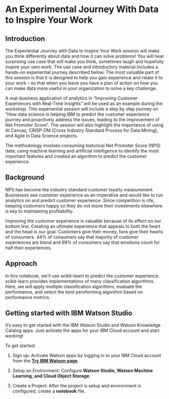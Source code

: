 # An Experimental Journey With Data to Inspire Your Work

## Introduction 

The Experiential Journey with Data to Inspire Your Work session will make you think differently about data and how it can solve problems! You will hear surprising use case that will make you think, sometimes laugh and hopefully inspire your own work. The use case and introductory material includes a hands-on experiential journey described below. The most valuable part of this session is that it is designed to help you gain experience and relate it to your work – so that when you leave you have a plan of action on how you can make data more useful in your organization to solve a key challenge.

A real-business application of analytics in “Improving Customer Experiences with Real-Time Insights” will be used as an example during the workshop. This experiential session will include a step by step journey on “How data science is helping IBM to predict the customer experience journey and proactively address the issues, leading to the improvement of Net Promoter Score”. The session will also highlight the importance of using AI Canvas, CRISP-DM (Cross Industry Standard Process for Data Mining), and Agile in Data Science projects.

The methodology involves consuming historical Net Promoter Score (NPS) data; using machine learning and artificial intelligence to identify the most important features and created an algorithm to predict the customer experience.

## Background

NPS has become the industry standard customer loyalty measurement. Businesses see customer experience as an imperative and would like to run analytics on and predict customer experience. Since competition is rife, keeping customers happy so they do not move their investments elsewhere is key to maintaining profitability.

Improving the customer experience is valuable because of its effect on our bottom line. Creating an ultimate experience that appeals to both the heart and the head is our goal. Customers give their money, fans give their hearts of consumers. 44% of consumers say that majority of customer experiences are bland and 69% of consumers say that emotions count for half their experiences.


## Approach

In this notebook, we'll use scikit-learn to predict the customer experience. scikit-learn provides implementations of many classification algorithms. Here, we will apply multiple classification algorithms, evaluate the performance, and select the best peroforming algorithm based on performance metrics.


## Getting started with IBM Watson Studio

It’s easy to get started with the IBM Watson Studio and Watson Knowledge Catalog apps. Just activate the apps for your IBM Cloud account and start working!

To get started:

1. Sign up: Activate Watson apps by logging in to your IBM Cloud account from the **[Try IBM Watson page](https://ibm.biz/BdqDmG)**.

2. Setup an Environment: Configure **Watson Studio,  Watson Machine Learning, and Cloud Object Storage**.

3. Create a Project: After the project is setup and environment is configured, create a **notebook** file.
